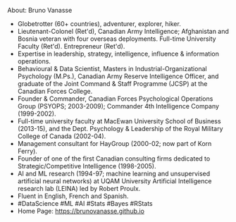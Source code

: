 About: Bruno Vanasse

* Globetrotter (60+ countries), adventurer, explorer, hiker. 
* Lieutenant-Colonel (Ret'd), Canadian Army Intelligence; Afghanistan and Bosnia veteran with four overseas deployments. Full-time University Faculty (Ret'd). Entrepreneur (Ret'd).  
* Expertise in leadership, strategy, intelligence, influence & information operations.
* Behavioural & Data Scientist, Masters in Industrial-Organizational Psychology (M.Ps.), Canadian Army  Reserve Intelligence Officer, and graduate of the Joint Command & Staff Programme (JCSP) at the Canadian Forces College.
* Founder & Commander, Canadian Forces Psychological Operations Group (PSYOPS; 2003-2009); Commander 4th Intelligence Company (1999-2002). 
* Full-time university faculty at MacEwan University School of Business (2013-15), and the Dept. Psychology & Leadership of the Royal Military College of Canada (2002-04).
* Management consultant for HayGroup (2000-02; now part of Korn Ferry).
* Founder of one of the first Canadian consulting firms dedicated to Strategic/Competitive Intelligence (1998-2005).
* AI and ML research (1994-97; machine learning and unsupervised artificial neural networks) at UQAM University Artificial Intelligence research lab (LEINA) led by Robert Proulx.
* Fluent in English, French and Spanish.
* #DataScience #ML #AI #Stats #Bayes #RStats
* Home Page: https://brunovanasse.github.io

<!---
brunovanasse/brunovanasse is a ✨ special ✨ repository because its `README.md` (this file) appears on your GitHub profile.
You can click the Preview link to take a look at your changes.
--->
